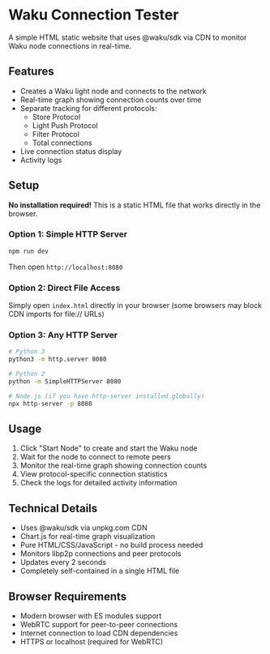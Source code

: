 # Waku Connection Tester

A simple HTML static website that uses @waku/sdk via CDN to monitor Waku node connections in real-time.

## Features

- Creates a Waku light node and connects to the network
- Real-time graph showing connection counts over time
- Separate tracking for different protocols:
  - Store Protocol
  - Light Push Protocol
  - Filter Protocol
  - Total connections
- Live connection status display
- Activity logs

## Setup

**No installation required!** This is a static HTML file that works directly in the browser.

### Option 1: Simple HTTP Server
```bash
npm run dev
```
Then open `http://localhost:8080`

### Option 2: Direct File Access
Simply open `index.html` directly in your browser (some browsers may block CDN imports for file:// URLs)

### Option 3: Any HTTP Server
```bash
# Python 3
python3 -m http.server 8080

# Python 2
python -m SimpleHTTPServer 8080

# Node.js (if you have http-server installed globally)
npx http-server -p 8080
```

## Usage

1. Click "Start Node" to create and start the Waku node
2. Wait for the node to connect to remote peers
3. Monitor the real-time graph showing connection counts
4. View protocol-specific connection statistics
5. Check the logs for detailed activity information

## Technical Details

- Uses @waku/sdk via unpkg.com CDN
- Chart.js for real-time graph visualization
- Pure HTML/CSS/JavaScript - no build process needed
- Monitors libp2p connections and peer protocols
- Updates every 2 seconds
- Completely self-contained in a single HTML file

## Browser Requirements

- Modern browser with ES modules support
- WebRTC support for peer-to-peer connections
- Internet connection to load CDN dependencies
- HTTPS or localhost (required for WebRTC)